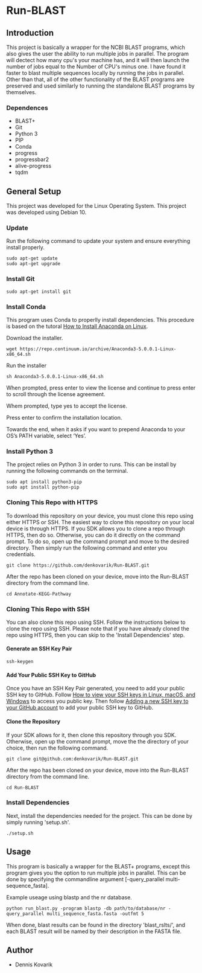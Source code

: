 # Run-BLAST

## Introduction
This project is basically a wrapper for the NCBI BLAST programs, which also gives the user the ability to run multiple jobs in parallel. The program will dectect how many cpu's your machine has, and it will then launch the number of jobs equal to the Number of CPU's minus one. I have found it faster to blast multiple sequences locally by running the jobs in parallel. Other than that, all of the other functionality of the BLAST programs are preserved and used similarly to running the standalone BLAST programs by themselves.  

### Dependences
* BLAST+
* Git
* Python 3
* PIP
* Conda
* progress
* progressbar2
* alive-progress
* tqdm

## General Setup
This project was developed for the Linux Operating System. This project was developed using Debian 10.

### Update
Run the following command to update your system and ensure everything install properly.
```
sudo apt-get update
sudo apt-get upgrade
```

### Install Git
```
sudo apt-get install git
```

### Install Conda
This program uses Conda to properlly install dependencies. This procedure is based on the tutoral [How to Install Anaconda on Linux](https://linoxide.com/how-install-anaconda-ubuntu-linux-guide/).

Download the installer.
```
wget https://repo.continuum.io/archive/Anaconda3-5.0.0.1-Linux-x86_64.sh
```

Run the installer
```
sh Anaconda3-5.0.0.1-Linux-x86_64.sh
```

When prompted, press enter to view the license and continue to press enter to scroll through the license agreement.

Whem prompted, type yes to accept the license.

Press enter to confirm the installation location. 

Towards the end, when it asks if you want to prepend Anaconda to your OS’s PATH variable, select ‘Yes’. 

### Install Python 3
The project relies on Python 3 in order to runs. This can be install by running the following commands on the terminal.
```
sudo apt install python3-pip
sudo apt install python-pip
```

### Cloning This Repo with HTTPS
To download this repository on your device, you must clone this repo using either HTTPS or SSH. The easiest way to clone this repository on your local device is through HTTPS. If you SDK allows you to clone a repo through HTTPS, then do so. Otherwise, you can do it directly on the command prompt. To do so, open up the command prompt and move to the desired directory. Then simply run the following command and enter you credentials.
```
git clone https://github.com/denkovarik/Run-BLAST.git
```
After the repo has been cloned on your device, move into the Run-BLAST directory from the command line.
```
cd Annotate-KEGG-Pathway
```

### Cloning This Repo with SSH
You can also clone this repo using SSH. Follow the instructions below to clone the repo using SSH. Please note that if you have already cloned the repo using HTTPS, then you can skip to the 'Install Dependencies' step.

#### Generate an SSH Key Pair
```
ssh-keygen
```

#### Add Your Public SSH Key to GitHub
Once you have an SSH Key Pair generated, you need to add your public SSH key to GitHub. Follow [How to view your SSH keys in Linux, macOS, and Windows](https://www.techrepublic.com/article/how-to-view-your-ssh-keys-in-linux-macos-and-windows/) to access you public key. Then follow [Adding a new SSH key to your GitHub account](https://docs.github.com/en/github/authenticating-to-github/adding-a-new-ssh-key-to-your-github-account) to add your public SSH key to GitHub.

#### Clone the Repository
If your SDK allows for it, then clone this repository through you SDK. Otherwise, open up the command prompt, move the the directory of your choice, then run the following command.
```
git clone git@github.com:denkovarik/Run-BLAST.git
```
After the repo has been cloned on your device, move into the Run-BLAST directory from the command line.
```
cd Run-BLAST
```

### Install Dependencies
Next, install the dependencies needed for the project. This can be done by simply running 'setup.sh'.
```
./setup.sh
```

## Usage
This program is basically a wrapper for the BLAST+ programs, except this program gives you the option to run multiple jobs in parallel. This can be done by specifying the commandline argument [-query_parallel multi-sequence_fasta].

Example useage using blastp and the nr database.
```
python run_blast.py -program blastp -db path/to/database/nr -query_parallel multi_sequence_fasta.fasta -outfmt 5
```
When done, blast results can be found in the directory 'blast_rslts/', and each BLAST result will be named by their description in the FASTA file. 


## Author
* Dennis Kovarik

